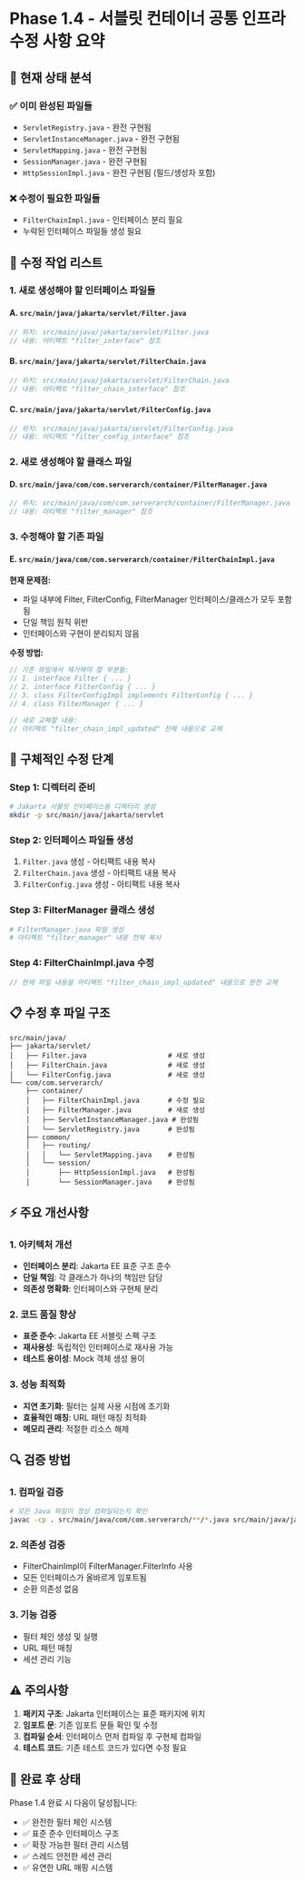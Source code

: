 # Phase 1.4 - 서블릿 컨테이너 공통 인프라 수정 사항 요약

## 🔧 현재 상태 분석

### ✅ 이미 완성된 파일들
- `ServletRegistry.java` - 완전 구현됨
- `ServletInstanceManager.java` - 완전 구현됨
- `ServletMapping.java` - 완전 구현됨
- `SessionManager.java` - 완전 구현됨
- `HttpSessionImpl.java` - 완전 구현됨 (필드/생성자 포함)

### ❌ 수정이 필요한 파일들
- `FilterChainImpl.java` - 인터페이스 분리 필요
- 누락된 인터페이스 파일들 생성 필요

## 📝 수정 작업 리스트

### 1. 새로 생성해야 할 인터페이스 파일들

#### A. `src/main/java/jakarta/servlet/Filter.java`
```java
// 위치: src/main/java/jakarta/servlet/Filter.java
// 내용: 아티팩트 "filter_interface" 참조
```

#### B. `src/main/java/jakarta/servlet/FilterChain.java`
```java
// 위치: src/main/java/jakarta/servlet/FilterChain.java  
// 내용: 아티팩트 "filter_chain_interface" 참조
```

#### C. `src/main/java/jakarta/servlet/FilterConfig.java`
```java
// 위치: src/main/java/jakarta/servlet/FilterConfig.java
// 내용: 아티팩트 "filter_config_interface" 참조
```

### 2. 새로 생성해야 할 클래스 파일

#### D. `src/main/java/com/com.serverarch/container/FilterManager.java`
```java
// 위치: src/main/java/com/com.serverarch/container/FilterManager.java
// 내용: 아티팩트 "filter_manager" 참조
```

### 3. 수정해야 할 기존 파일

#### E. `src/main/java/com/com.serverarch/container/FilterChainImpl.java`
**현재 문제점:**
- 파일 내부에 Filter, FilterConfig, FilterManager 인터페이스/클래스가 모두 포함됨
- 단일 책임 원칙 위반
- 인터페이스와 구현이 분리되지 않음

**수정 방법:**
```java
// 기존 파일에서 제거해야 할 부분들:
// 1. interface Filter { ... }
// 2. interface FilterConfig { ... }  
// 3. class FilterConfigImpl implements FilterConfig { ... }
// 4. class FilterManager { ... }

// 새로 교체할 내용:
// 아티팩트 "filter_chain_impl_updated" 전체 내용으로 교체
```

## 🚀 구체적인 수정 단계

### Step 1: 디렉터리 준비
```bash
# Jakarta 서블릿 인터페이스용 디렉터리 생성
mkdir -p src/main/java/jakarta/servlet
```

### Step 2: 인터페이스 파일들 생성
1. `Filter.java` 생성 - 아티팩트 내용 복사
2. `FilterChain.java` 생성 - 아티팩트 내용 복사
3. `FilterConfig.java` 생성 - 아티팩트 내용 복사

### Step 3: FilterManager 클래스 생성
```bash
# FilterManager.java 파일 생성
# 아티팩트 "filter_manager" 내용 전체 복사
```

### Step 4: FilterChainImpl.java 수정
```java
// 현재 파일 내용을 아티팩트 "filter_chain_impl_updated" 내용으로 완전 교체
```

## 📋 수정 후 파일 구조

```
src/main/java/
├── jakarta/servlet/
│   ├── Filter.java                    # 새로 생성
│   ├── FilterChain.java               # 새로 생성  
│   └── FilterConfig.java              # 새로 생성
└── com/com.serverarch/
    ├── container/
    │   ├── FilterChainImpl.java       # 수정 필요
    │   ├── FilterManager.java         # 새로 생성
    │   ├── ServletInstanceManager.java # 완성됨
    │   └── ServletRegistry.java       # 완성됨
    ├── common/
    │   ├── routing/
    │   │   └── ServletMapping.java    # 완성됨
    │   └── session/
    │       ├── HttpSessionImpl.java   # 완성됨
    │       └── SessionManager.java    # 완성됨
```

## ⚡ 주요 개선사항

### 1. 아키텍처 개선
- **인터페이스 분리**: Jakarta EE 표준 구조 준수
- **단일 책임**: 각 클래스가 하나의 책임만 담당
- **의존성 명확화**: 인터페이스와 구현체 분리

### 2. 코드 품질 향상
- **표준 준수**: Jakarta EE 서블릿 스펙 구조
- **재사용성**: 독립적인 인터페이스로 재사용 가능
- **테스트 용이성**: Mock 객체 생성 용이

### 3. 성능 최적화
- **지연 초기화**: 필터는 실제 사용 시점에 초기화
- **효율적인 매칭**: URL 패턴 매칭 최적화
- **메모리 관리**: 적절한 리소스 해제

## 🔍 검증 방법

### 1. 컴파일 검증
```bash
# 모든 Java 파일이 정상 컴파일되는지 확인
javac -cp . src/main/java/com/com.serverarch/**/*.java src/main/java/jakarta/servlet/*.java
```

### 2. 의존성 검증
- FilterChainImpl이 FilterManager.FilterInfo 사용
- 모든 인터페이스가 올바르게 임포트됨
- 순환 의존성 없음

### 3. 기능 검증
- 필터 체인 생성 및 실행
- URL 패턴 매칭
- 세션 관리 기능

## ⚠️ 주의사항

1. **패키지 구조**: Jakarta 인터페이스는 표준 패키지에 위치
2. **임포트 문**: 기존 임포트 문들 확인 및 수정
3. **컴파일 순서**: 인터페이스 먼저 컴파일 후 구현체 컴파일
4. **테스트 코드**: 기존 테스트 코드가 있다면 수정 필요

## 🎯 완료 후 상태

Phase 1.4 완료 시 다음이 달성됩니다:
- ✅ 완전한 필터 체인 시스템
- ✅ 표준 준수 인터페이스 구조
- ✅ 확장 가능한 필터 관리 시스템
- ✅ 스레드 안전한 세션 관리
- ✅ 유연한 URL 매핑 시스템